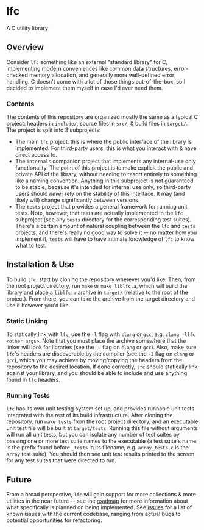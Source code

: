 # lfc
A C utility library

## Overview
Consider `lfc` something like an external "standard library" for C, implementing modern conveniences like common data structures, error-checked memory allocation, and generally more well-defined error handling. C doesn't come with a lot of those things out-of-the-box, so I decided to implement them myself in case I'd ever need them.

### Contents
The contents of this repository are organized mostly the same as a typical C project: headers in `include/`, source files in `src/`, & build files in `target/`. The project is split into 3 subprojects:
* The main `lfc` project: this is where the public interface of the library is implemented. For third-party users, this is what you interact with & have direct access to.
* The `internals` companion project that implements any internal-use only functionality. The point of this project is to make explicit the public and private API of the library, without needing to resort entirely to something like a naming convention. Anything in this subproject is not guaranteed to be stable, because it's intended for internal use only, so third-party users should _never_ rely on the stability of this interface. It may (and likely will) change significantly between versions.
* The `tests` project that provides a general framework for running unit tests. Note, however, that tests are actually implemented in the `lfc` subproject (see any `tests` directory for the corresponding test suites). There's a certain amount of natural coupling between the `lfc` and `tests` projects, and there's really no good way to solve it -- no matter how you implement it, `tests` will have to have intimate knowledge of `lfc` to know what to test.

## Installation & Use
To build `lfc`, start by cloning the repository wherever you'd like. Then, from the root project directory, run `make` or `make liblfc.a`, which will build the library and place a `liblfc.a` archive in `target/` (relative to the root of the project). From there, you can take the archive from the target directory and use it however you'd like.

### Static Linking
To statically link with `lfc`, use the `-l` flag with `clang` or `gcc`, e.g. `clang -llfc <other args>`. Note that you must place the archive somewhere that the linker will look for libraries (see the `-L` flag on `clang` or `gcc`). Also, make sure `lfc`'s headers are discoverable by the compiler (see the `-I` flag on `clang` or `gcc`), which you may achieve by moving/copying the headers from the repository to the desired location. If done correctly, `lfc` should statically link against your library, and you should be able to include and use anything found in `lfc` headers.

### Running Tests
`lfc` has its own unit testing system set up, and provides runnable unit tests integrated with the rest of its build infrastructure. After cloning the repository, run `make tests` from the root project directory, and an executable unit test file will be built at `target/tests`. Running this file without arguments will run all unit tests, but you can isolate any number of test suites by passing one or more test suite names to the executable (a test suite's name is the prefix found before `_tests` in its filename, e.g. `array_tests.c` is the `array` test suite). You should then see unit test results printed to the screen for any test suites that were directed to run.

## Future
From a broad perspective, `lfc` will gain support for more collections & more utilities in the near future -- see the [roadmap](https://github.com/arthurlafrance/lfc/blob/master/ROADMAP.md) for more information about what specifically is planned on being implemented. See [issues](https://github.com/arthurlafrance/lfc/issues) for a list of known issues with the current codebase, ranging from actual bugs to potential opportunities for refactoring.
